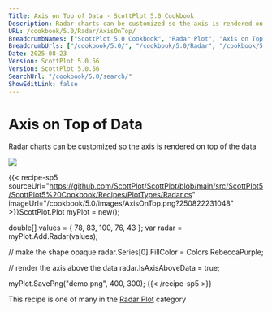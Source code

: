 ```yaml
---
Title: Axis on Top of Data - ScottPlot 5.0 Cookbook
Description: Radar charts can be customized so the axis is rendered on top of the data
URL: /cookbook/5.0/Radar/AxisOnTop/
BreadcrumbNames: ["ScottPlot 5.0 Cookbook", "Radar Plot", "Axis on Top of Data"]
BreadcrumbUrls: ["/cookbook/5.0/", "/cookbook/5.0/Radar", "/cookbook/5.0/Radar/AxisOnTop"]
Date: 2025-08-23
Version: ScottPlot 5.0.56
Version: ScottPlot 5.0.56
SearchUrl: "/cookbook/5.0/search/"
ShowEditLink: false
---
```



<div class='d-flex align-items-center mt-5'>
<h1 class='me-2 text-dark my-0 border-0'>Axis on Top of Data</h1>
</div>

Radar charts can be customized so the axis is rendered on top of the data

[![](/cookbook/5.0/images/AxisOnTop.png?250822231048)](/cookbook/5.0/images/AxisOnTop.png?250822231048)

{{< recipe-sp5 sourceUrl="https://github.com/ScottPlot/ScottPlot/blob/main/src/ScottPlot5/ScottPlot5%20Cookbook/Recipes/PlotTypes/Radar.cs" imageUrl="/cookbook/5.0/images/AxisOnTop.png?250822231048" >}}ScottPlot.Plot myPlot = new();

double[] values = { 78, 83, 100, 76, 43 };
var radar = myPlot.Add.Radar(values);

// make the shape opaque
radar.Series[0].FillColor = Colors.RebeccaPurple;

// render the axis above the data
radar.IsAxisAboveData = true;

myPlot.SavePng("demo.png", 400, 300);
{{< /recipe-sp5 >}}

<div class='my-5 text-center'>This recipe is one of many in the <a href='/cookbook/5.0/Radar'>Radar Plot</a> category</div>


